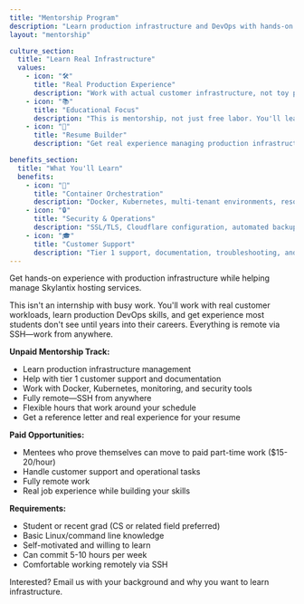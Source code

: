 ```yaml
---
title: "Mentorship Program"
description: "Learn production infrastructure and DevOps with hands-on experience managing real customer workloads."
layout: "mentorship"

culture_section:
  title: "Learn Real Infrastructure"
  values:
    - icon: "🛠️"
      title: "Real Production Experience"
      description: "Work with actual customer infrastructure, not toy projects. Learn Docker, Kubernetes, monitoring, backups, and incident response."
    - icon: "📚"
      title: "Educational Focus"
      description: "This is mentorship, not just free labor. You'll learn production DevOps skills that most students don't get until years into their career."
    - icon: "💼"
      title: "Resume Builder"
      description: "Get real experience managing production infrastructure, handling support, and working with paying customers. Plus a reference letter."

benefits_section:
  title: "What You'll Learn"
  benefits:
    - icon: "🐳"
      title: "Container Orchestration"
      description: "Docker, Kubernetes, multi-tenant environments, resource management, and deployment automation."
    - icon: "🔒"
      title: "Security & Operations"
      description: "SSL/TLS, Cloudflare configuration, automated backups, monitoring, alerting, and incident response."
    - icon: "🎓"
      title: "Customer Support"
      description: "Tier 1 support, documentation, troubleshooting, and communicating with real customers."
---
```


Get hands-on experience with production infrastructure while helping manage Skylantix hosting services.

This isn't an internship with busy work. You'll work with real customer workloads, learn production DevOps skills, and get experience most students don't see until years into their careers. Everything is remote via SSH—work from anywhere.

**Unpaid Mentorship Track:**
- Learn production infrastructure management
- Help with tier 1 customer support and documentation
- Work with Docker, Kubernetes, monitoring, and security tools
- Fully remote—SSH from anywhere
- Flexible hours that work around your schedule
- Get a reference letter and real experience for your resume

**Paid Opportunities:**
- Mentees who prove themselves can move to paid part-time work ($15-20/hour)
- Handle customer support and operational tasks
- Fully remote work
- Real job experience while building your skills

**Requirements:**
- Student or recent grad (CS or related field preferred)
- Basic Linux/command line knowledge
- Self-motivated and willing to learn
- Can commit 5-10 hours per week
- Comfortable working remotely via SSH

Interested? Email us with your background and why you want to learn infrastructure.
